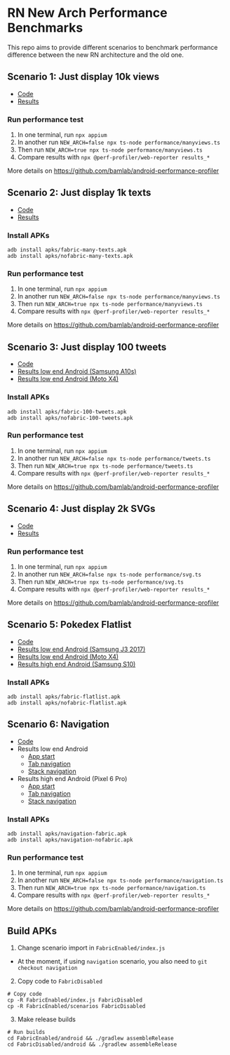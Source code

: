 # RN New Arch Performance Benchmarks

This repo aims to provide different scenarios to benchmark performance difference between the new RN architecture and the old one.

## Scenario 1: Just display 10k views

- [Code](./FabricEnabled/scenarios/thousand-views/App.tsx)
- [Results](https://rn-new-arch-perf.netlify.app/a10s/manyviews/report)

### Run performance test

1. In one terminal, run `npx appium`
2. In another run `NEW_ARCH=false npx ts-node performance/manyviews.ts`
3. Then run `NEW_ARCH=true npx ts-node performance/manyviews.ts`
4. Compare results with `npx @perf-profiler/web-reporter results_*`

More details on https://github.com/bamlab/android-performance-profiler

## Scenario 2: Just display 1k texts

- [Code](./FabricEnabled/scenarios/thousand-texts/App.tsx)
- [Results](https://rn-new-arch-perf.netlify.app/a10s/manytexts/report)

### Install APKs

```
adb install apks/fabric-many-texts.apk
adb install apks/nofabric-many-texts.apk
```

### Run performance test

1. In one terminal, run `npx appium`
2. In another run `NEW_ARCH=false npx ts-node performance/manyviews.ts`
3. Then run `NEW_ARCH=true npx ts-node performance/manyviews.ts`
4. Compare results with `npx @perf-profiler/web-reporter results_*`

More details on https://github.com/bamlab/android-performance-profiler

## Scenario 3: Just display 100 tweets

- [Code](./FabricEnabled/scenarios/tweets/App.tsx)
- [Results low end Android (Samsung A10s)](https://rn-new-arch-perf.netlify.app/a10s/100-tweets/report)
- [Results low end Android (Moto X4)](https://rn-new-arch-perf.netlify.app/moto-x4/100tweets/report)

### Install APKs

```
adb install apks/fabric-100-tweets.apk
adb install apks/nofabric-100-tweets.apk
```

### Run performance test

1. In one terminal, run `npx appium`
2. In another run `NEW_ARCH=false npx ts-node performance/tweets.ts`
3. Then run `NEW_ARCH=true npx ts-node performance/tweets.ts`
4. Compare results with `npx @perf-profiler/web-reporter results_*`

More details on https://github.com/bamlab/android-performance-profiler

## Scenario 4: Just display 2k SVGs

- [Code](./FabricEnabled/scenarios/svg/App.tsx)
- [Results](https://rn-new-arch-perf.netlify.app/a10s/2k-svgs/report)

### Run performance test

1. In one terminal, run `npx appium`
2. In another run `NEW_ARCH=false npx ts-node performance/svg.ts`
3. Then run `NEW_ARCH=true npx ts-node performance/svg.ts`
4. Compare results with `npx @perf-profiler/web-reporter results_*`

More details on https://github.com/bamlab/android-performance-profiler

## Scenario 5: Pokedex Flatlist

- [Code](./FabricEnabled/scenarios/pokedex/App.tsx)
- [Results low end Android (Samsung J3 2017)](https://rn-new-arch-perf.netlify.app/j3/flatlist/report)
- [Results low end Android (Moto X4)](https://rn-new-arch-perf.netlify.app/moto-x4/flatlist/report)
- [Results high end Android (Samsung S10)](https://rn-new-arch-perf.netlify.app/s10/flatlist/report)

### Install APKs

```
adb install apks/fabric-flatlist.apk
adb install apks/nofabric-flatlist.apk
```

## Scenario 6: Navigation

- [Code](./FabricEnabled/scenarios/navigation/App.tsx)
- Results low end Android
  - [App start](https://rn-new-arch-perf.netlify.app/a10s/navigation/start/report)
  - [Tab navigation](https://rn-new-arch-perf.netlify.app/a10s/navigation/tab/report)
  - [Stack navigation](https://rn-new-arch-perf.netlify.app/a10s/navigation/stack/report)
- Results high end Android (Pixel 6 Pro)
  - [App start](https://rn-new-arch-perf.netlify.app/pixel6pro/navigation/start/report)
  - [Tab navigation](https://rn-new-arch-perf.netlify.app/pixel6pro/navigation/tab/report)
  - [Stack navigation](https://rn-new-arch-perf.netlify.app/pixel6pro/navigation/stack/report)

### Install APKs

```
adb install apks/navigation-fabric.apk
adb install apks/navigation-nofabric.apk
```

### Run performance test

1. In one terminal, run `npx appium`
2. In another run `NEW_ARCH=false npx ts-node performance/navigation.ts`
3. Then run `NEW_ARCH=true npx ts-node performance/navigation.ts`
4. Compare results with `npx @perf-profiler/web-reporter results_*`

More details on https://github.com/bamlab/android-performance-profiler

## Build APKs

1. Change scenario import in `FabricEnabled/index.js`

- At the moment, if using `navigation` scenario, you also need to `git checkout navigation`

2. Copy code to `FabricDisabled`

```shell
# Copy code
cp -R FabricEnabled/index.js FabricDisabled
cp -R FabricEnabled/scenarios FabricDisabled
```

3. Make release builds

```shell
# Run builds
cd FabricEnabled/android && ./gradlew assembleRelease
cd FabricDisabled/android && ./gradlew assembleRelease
```

